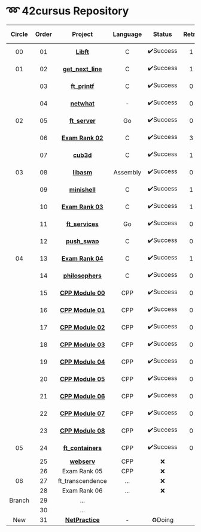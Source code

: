 # **➿ 42cursus Repository**

| Circle | Order |                         Project                          | Language |  Status  | Retry |    score    | Passed Date  |
| :----: | :---: | :------------------------------------------------------: | :------: | :------: | :---: | :---------: | :----------- |
|   00   |  01   |              **[Libft](./Circle00/Libft)**               |    C     | ✔️Success |   1   | **115**/100 | 2020. 04. 18 |
|   01   |  02   |      **[get_next_line](./Circle01/get_next_line)**       |    C     | ✔️Success |   1   | **115**/100 | 2020. 06. 20 |
|        |  03   |          **[ft_printf](./Circle01/ft_printf)**           |    C     | ✔️Success |   0   | **108**/100 | 2020. 09. 13 |
|        |  04   |            **[netwhat](./Circle01/netwhat)**             |    -     | ✔️Success |   0   | **100**/100 | 2020. 09. 13 |
|   02   |  05   |          **[ft_server](./Circle02/ft_server/)**          |    Go    | ✔️Success |   0   | **100**/100 | 2020. 10. 17 |
|        |  06   |     **[Exam Rank 02](./Circle02/Exam%20Rank%2002)**      |    C     | ✔️Success |   3   | **100**/100 | 2020. 10. 30 |
|        |  07   |              **[cub3d](./Circle02/cub3d)**               |    C     | ✔️Success |   1   | **100**/115 | 2020. 11. 22 |
|   03   |  08   |             **[libasm](./Circle03/libasm)**              | Assembly | ✔️Success |   0   | **100**/125 | 2021. 01. 22 |
|        |  09   |          [**minishell**](./Circle03/minishell)           |    C     | ✔️Success |   1   | **100**/115 | 2021. 02. 13 |
|        |  10   |     **[Exam Rank 03](./Circle03/Exam%20Rank%2003)**      |    C     | ✔️Success |   1   | **100**/100 | 2021. 03. 23 |
|        |  11   |        **[ft_services](./Circle03/ft_services)**         |    Go    | ✔️Success |   0   | **100**/100 | 2021. 03. 29 |
|        |  12   |          **[push_swap](./Circle03/push_swap)**           |    C     | ✔️Success |   0   | **100**/125 | 2021. 04. 14 |
|   04   |  13   |     **[Exam Rank 04](./Circle04/Exam%20Rank%2004)**      |    C     | ✔️Success |   1   | **100**/100 | 2021. 04. 06 |
|        |  14   |       **[philosophers](./Circle04/philosophers)**        |    C     | ✔️Success |   0   | **100**/100 | 2021. 04. 23 |
|        |  15   | **[CPP Module 00](./Circle04/CPP_Module/cpp_module_00)** |   CPP    | ✔️Success |   0   | **100**/100 | 2021. 05. 18 |
|        |  16   | **[CPP Module 01](./Circle04/CPP_Module/cpp_module_01)** |   CPP    | ✔️Success |   0   | **100**/100 | 2021. 05. 18 |
|        |  17   | **[CPP Module 02](./Circle04/CPP_Module/cpp_module_02)** |   CPP    | ✔️Success |   0   | **100**/100 | 2021. 05. 18 |
|        |  18   | **[CPP Module 03](./Circle04/CPP_Module/cpp_module_03)** |   CPP    | ✔️Success |   0   | **100**/100 | 2021. 05. 18 |
|        |  19   | **[CPP Module 04](./Circle04/CPP_Module/cpp_module_04)** |   CPP    | ✔️Success |   0   | **100**/100 | 2021. 05. 18 |
|        |  20   | **[CPP Module 05](./Circle04/CPP_Module/cpp_module_05)** |   CPP    | ✔️Success |   0   | **100**/100 | 2021. 05. 18 |
|        |  21   | **[CPP Module 06](./Circle04/CPP_Module/cpp_module_06)** |   CPP    | ✔️Success |   0   | **100**/100 | 2021. 05. 19 |
|        |  22   | **[CPP Module 07](./Circle04/CPP_Module/cpp_module_07)** |   CPP    | ✔️Success |   0   | **100**/100 | 2021. 05. 20 |
|        |  23   | **[CPP Module 08](./Circle04/CPP_Module/cpp_module_08)** |   CPP    | ✔️Success |   0   | **100**/100 | 2021. 05. 20 |
|   05   |  24   |      **[ft_containers](./Circle05/ft_containers)**       |   CPP    | ✔️Success |   0   | **100**/100 | 2021. 11. 30 |
|        |  25   |            **[webserv](./Circle05/webserv)**             |   CPP    |    ❌     |       |             |              |
|        |  26   |                       Exam Rank 05                       |   CPP    |    ❌     |       |             |              |
|   06   |  27   |                     ft_transcendence                     |   ...    |    ❌     |       |             |              |
|        |  28   |                       Exam Rank 06                       |   ...    |    ❌     |       |             |              |
| Branch |  29   |                           ...                            |          |          |       |             |              |
|        |  30   |                           ...                            |          |          |       |             |              |
|  New   |  31   |           **[NetPractice](./New/NetPractice)**           |    -     |  ♻Doing  |       |             |              |